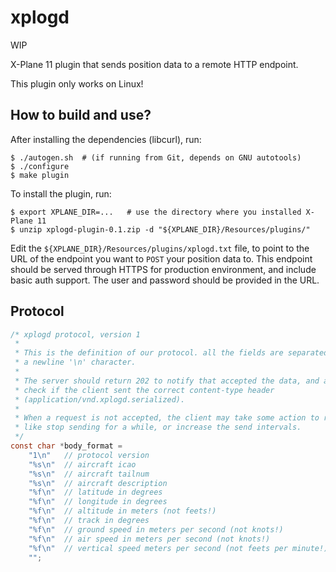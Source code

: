 # xplogd

WIP

X-Plane 11 plugin that sends position data to a remote HTTP endpoint.

This plugin only works on Linux!


## How to build and use?

After installing the dependencies (libcurl), run:

    $ ./autogen.sh  # (if running from Git, depends on GNU autotools)
    $ ./configure
    $ make plugin

To install the plugin, run:

    $ export XPLANE_DIR=...   # use the directory where you installed X-Plane 11
    $ unzip xplogd-plugin-0.1.zip -d "${XPLANE_DIR}/Resources/plugins/"

Edit the `${XPLANE_DIR}/Resources/plugins/xplogd.txt` file, to point to the URL
of the endpoint you want to `POST` your position data to. This endpoint should
be served through HTTPS for production environment, and include basic auth support.
The user and password should be provided in the URL.


## Protocol

```c
/* xplogd protocol, version 1
 *
 * This is the definition of our protocol. all the fields are separated with
 * a newline '\n' character.
 *
 * The server should return 202 to notify that accepted the data, and always
 * check if the client sent the correct content-type header
 * (application/vnd.xplogd.serialized).
 *
 * When a request is not accepted, the client may take some action to recover,
 * like stop sending for a while, or increase the send intervals.
 */
const char *body_format =
    "1\n"   // protocol version
    "%s\n"  // aircraft icao
    "%s\n"  // aircraft tailnum
    "%s\n"  // aircraft description
    "%f\n"  // latitude in degrees
    "%f\n"  // longitude in degrees
    "%f\n"  // altitude in meters (not feets!)
    "%f\n"  // track in degrees
    "%f\n"  // ground speed in meters per second (not knots!)
    "%f\n"  // air speed in meters per second (not knots!)
    "%f\n"  // vertical speed meters per second (not feets per minute!)
    "";
```
